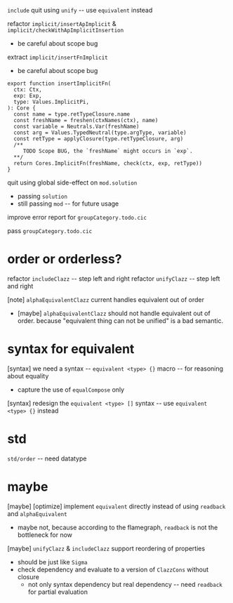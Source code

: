 `include` quit using `unify` -- use `equivalent` instead

refactor `implicit/insertApImplicit` & `implicit/checkWithApImplicitInsertion`

- be careful about scope bug

extract `implicit/insertFnImplicit`

- be careful about scope bug

```
export function insertImplicitFn(
  ctx: Ctx,
  exp: Exp,
  type: Values.ImplicitPi,
): Core {
  const name = type.retTypeClosure.name
  const freshName = freshen(ctxNames(ctx), name)
  const variable = Neutrals.Var(freshName)
  const arg = Values.TypedNeutral(type.argType, variable)
  const retType = applyClosure(type.retTypeClosure, arg)
  /**
     TODO Scope BUG, the `freshName` might occurs in `exp`.
  **/
  return Cores.ImplicitFn(freshName, check(ctx, exp, retType))
}
```

quit using global side-effect on `mod.solution`

- passing `solution`
- still passing `mod` -- for future usage

improve error report for `groupCategory.todo.cic`

pass `groupCategory.todo.cic`

# order or orderless?

refactor `includeClazz` -- step left and right
refactor `unifyClazz` -- step left and right

[note] `alphaEquivalentClazz` current handles equivalent out of order

- [maybe] `alphaEquivalentClazz` should not handle equivalent out of order.
  because "equivalent thing can not be unified" is a bad semantic.

# syntax for equivalent

[syntax] we need a syntax -- `equivalent <type> {}` macro -- for reasoning about equality

- capture the use of `equalCompose` only

[syntax] redesign the `equivalent <type> []` syntax -- use `equivalent <type> {}` instead

# std

`std/order` -- need datatype

# maybe

[maybe] [optimize] implement `equivalent` directly instead of using `readback` and `alphaEquivalent`

- maybe not, because according to the flamegraph, `readback` is not the bottleneck for now

[maybe] `unifyClazz` & `includeClazz` support reordering of properties

- should be just like `Sigma`
- check dependency and evaluate to a version of `ClazzCons` without closure
  - not only syntax dependency but real dependency -- need `readback` for partial evaluation
